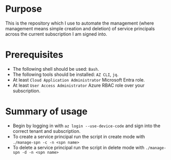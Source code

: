 # Purpose

This is the repository which I use to automate the management (where management means simple creation and deletion) of service principals across the current subscription I am signed into.

# Prerequisites

- The following shell should be used: `Bash`.
- The following tools should be installed: `AZ CLI`, `jq`.
- At least `Cloud Application Administrator` Microsoft Entra role.
- At least `User Access Administrator` Azure RBAC role over your subscription.

# Summary of usage

- Begin by logging in with `az login --use-device-code` and sign into the correct tenant and subscription.
- To create a service principal run the script in create mode with `./manage-spn -c -n <spn name>`
- To delete a service principal run the script in delete mode with `./manage-spn -d -n <spn name>`
